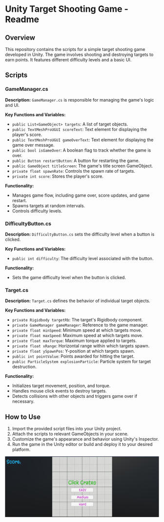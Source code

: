 # Unity Target Shooting Game - Readme
## Overview
This repository contains the scripts for a simple target shooting game developed in Unity. The game involves shooting and destroying targets to earn points. It features different difficulty levels and a basic UI.

## Scripts
### GameManager.cs
**Description:** `GameManager.cs` is responsible for managing the game's logic and UI.

**Key Functions and Variables:**
- `public List<GameObject> targets`: A list of target objects.
- `public TextMeshProUGUI scoreText`: Text element for displaying the player's score.
- `public TextMeshProUGUI gameOverText`: Text element for displaying the game over message.
- `public bool isGameOver`: A boolean flag to track whether the game is over.
- `public Button restartButton`: A button for restarting the game.
- `public GameObject titleScreen`: The game's title screen GameObject.
- `private float spawnRate`: Controls the spawn rate of targets.
- `private int score`: Stores the player's score.

**Functionality:**
- Manages game flow, including game over, score updates, and game restart.
- Spawns targets at random intervals.
- Controls difficulty levels.

### DifficultyButton.cs
**Description:** `DifficultyButton.cs` sets the difficulty level when a button is clicked.

**Key Functions and Variables:**
- `public int difficulty`: The difficulty level associated with the button.

**Functionality:**
- Sets the game difficulty level when the button is clicked.

### Target.cs
**Description:** `Target.cs` defines the behavior of individual target objects.

**Key Functions and Variables:**
- `private Rigidbody targetRb`: The target's Rigidbody component.
- `private GameManager gameManager`: Reference to the game manager.
- `private float minSpeed`: Minimum speed at which targets move.
- `private float maxSpeed`: Maximum speed at which targets move.
- `private float maxTorque`: Maximum torque applied to targets.
- `private float xRange`: Horizontal range within which targets spawn.
- `private float ySpawnPos`: Y-position at which targets spawn.
- `public int pointValue`: Points awarded for hitting the target.
- `public ParticleSystem explosionParticle`: Particle system for target destruction.

**Functionality:**
- Initializes target movement, position, and torque.
- Handles mouse click events to destroy targets.
- Detects collisions with other objects and triggers game over if necessary.

## How to Use
1. Import the provided script files into your Unity project.
2. Attach the scripts to relevant GameObjects in your scene.
3. Customize the game's appearance and behavior using Unity's Inspector.
4. Run the game in the Unity editor or build and deploy it to your desired platform.


![Example Image](./Pic/ScreenTitle.png)
